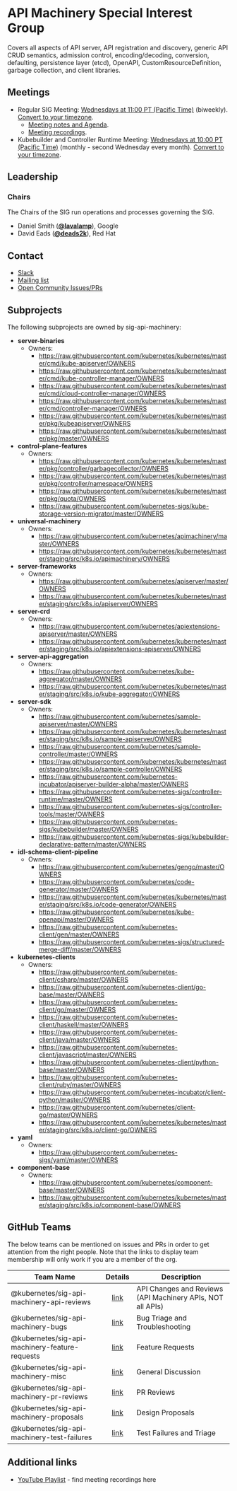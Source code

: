 <!---
This is an autogenerated file!

Please do not edit this file directly, but instead make changes to the
sigs.yaml file in the project root.

To understand how this file is generated, see https://git.k8s.io/community/generator/README.md
--->
# API Machinery Special Interest Group

Covers all aspects of API server, API registration and discovery, generic API CRUD semantics, admission control, encoding/decoding, conversion, defaulting, persistence layer (etcd), OpenAPI, CustomResourceDefinition, garbage collection, and client libraries.

## Meetings
* Regular SIG Meeting: [Wednesdays at 11:00 PT (Pacific Time)](https://docs.google.com/document/d/1FQx0BPlkkl1Bn0c9ocVBxYIKojpmrS1CFP5h0DI68AE/edit) (biweekly). [Convert to your timezone](http://www.thetimezoneconverter.com/?t=11:00&tz=PT%20%28Pacific%20Time%29).
  * [Meeting notes and Agenda](https://goo.gl/0lbiM9).
  * [Meeting recordings](https://www.youtube.com/playlist?list=PL69nYSiGNLP21oW3hbLyjjj4XhrwKxH2R).
* Kubebuilder and Controller Runtime Meeting: [Wednesdays at 10:00 PT (Pacific Time)]() (monthly - second Wednesday every month). [Convert to your timezone](http://www.thetimezoneconverter.com/?t=10:00&tz=PT%20%28Pacific%20Time%29).

## Leadership

### Chairs
The Chairs of the SIG run operations and processes governing the SIG.

* Daniel Smith (**[@lavalamp](https://github.com/lavalamp)**), Google
* David Eads (**[@deads2k](https://github.com/deads2k)**), Red Hat

## Contact
* [Slack](https://kubernetes.slack.com/messages/sig-api-machinery)
* [Mailing list](https://groups.google.com/forum/#!forum/kubernetes-sig-api-machinery)
* [Open Community Issues/PRs](https://github.com/kubernetes/community/labels/sig%2Fapi-machinery)

## Subprojects

The following subprojects are owned by sig-api-machinery:
- **server-binaries**
  - Owners:
    - https://raw.githubusercontent.com/kubernetes/kubernetes/master/cmd/kube-apiserver/OWNERS
    - https://raw.githubusercontent.com/kubernetes/kubernetes/master/cmd/kube-controller-manager/OWNERS
    - https://raw.githubusercontent.com/kubernetes/kubernetes/master/cmd/cloud-controller-manager/OWNERS
    - https://raw.githubusercontent.com/kubernetes/kubernetes/master/cmd/controller-manager/OWNERS
    - https://raw.githubusercontent.com/kubernetes/kubernetes/master/pkg/kubeapiserver/OWNERS
    - https://raw.githubusercontent.com/kubernetes/kubernetes/master/pkg/master/OWNERS
- **control-plane-features**
  - Owners:
    - https://raw.githubusercontent.com/kubernetes/kubernetes/master/pkg/controller/garbagecollector/OWNERS
    - https://raw.githubusercontent.com/kubernetes/kubernetes/master/pkg/controller/namespace/OWNERS
    - https://raw.githubusercontent.com/kubernetes/kubernetes/master/pkg/quota/OWNERS
    - https://raw.githubusercontent.com/kubernetes-sigs/kube-storage-version-migrator/master/OWNERS
- **universal-machinery**
  - Owners:
    - https://raw.githubusercontent.com/kubernetes/apimachinery/master/OWNERS
    - https://raw.githubusercontent.com/kubernetes/kubernetes/master/staging/src/k8s.io/apimachinery/OWNERS
- **server-frameworks**
  - Owners:
    - https://raw.githubusercontent.com/kubernetes/apiserver/master/OWNERS
    - https://raw.githubusercontent.com/kubernetes/kubernetes/master/staging/src/k8s.io/apiserver/OWNERS
- **server-crd**
  - Owners:
    - https://raw.githubusercontent.com/kubernetes/apiextensions-apiserver/master/OWNERS
    - https://raw.githubusercontent.com/kubernetes/kubernetes/master/staging/src/k8s.io/apiextensions-apiserver/OWNERS
- **server-api-aggregation**
  - Owners:
    - https://raw.githubusercontent.com/kubernetes/kube-aggregator/master/OWNERS
    - https://raw.githubusercontent.com/kubernetes/kubernetes/master/staging/src/k8s.io/kube-aggregator/OWNERS
- **server-sdk**
  - Owners:
    - https://raw.githubusercontent.com/kubernetes/sample-apiserver/master/OWNERS
    - https://raw.githubusercontent.com/kubernetes/kubernetes/master/staging/src/k8s.io/sample-apiserver/OWNERS
    - https://raw.githubusercontent.com/kubernetes/sample-controller/master/OWNERS
    - https://raw.githubusercontent.com/kubernetes/kubernetes/master/staging/src/k8s.io/sample-controller/OWNERS
    - https://raw.githubusercontent.com/kubernetes-incubator/apiserver-builder-alpha/master/OWNERS
    - https://raw.githubusercontent.com/kubernetes-sigs/controller-runtime/master/OWNERS
    - https://raw.githubusercontent.com/kubernetes-sigs/controller-tools/master/OWNERS
    - https://raw.githubusercontent.com/kubernetes-sigs/kubebuilder/master/OWNERS
    - https://raw.githubusercontent.com/kubernetes-sigs/kubebuilder-declarative-pattern/master/OWNERS
- **idl-schema-client-pipeline**
  - Owners:
    - https://raw.githubusercontent.com/kubernetes/gengo/master/OWNERS
    - https://raw.githubusercontent.com/kubernetes/code-generator/master/OWNERS
    - https://raw.githubusercontent.com/kubernetes/kubernetes/master/staging/src/k8s.io/code-generator/OWNERS
    - https://raw.githubusercontent.com/kubernetes/kube-openapi/master/OWNERS
    - https://raw.githubusercontent.com/kubernetes-client/gen/master/OWNERS
    - https://raw.githubusercontent.com/kubernetes-sigs/structured-merge-diff/master/OWNERS
- **kubernetes-clients**
  - Owners:
    - https://raw.githubusercontent.com/kubernetes-client/csharp/master/OWNERS
    - https://raw.githubusercontent.com/kubernetes-client/go-base/master/OWNERS
    - https://raw.githubusercontent.com/kubernetes-client/go/master/OWNERS
    - https://raw.githubusercontent.com/kubernetes-client/haskell/master/OWNERS
    - https://raw.githubusercontent.com/kubernetes-client/java/master/OWNERS
    - https://raw.githubusercontent.com/kubernetes-client/javascript/master/OWNERS
    - https://raw.githubusercontent.com/kubernetes-client/python-base/master/OWNERS
    - https://raw.githubusercontent.com/kubernetes-client/ruby/master/OWNERS
    - https://raw.githubusercontent.com/kubernetes-incubator/client-python/master/OWNERS
    - https://raw.githubusercontent.com/kubernetes/client-go/master/OWNERS
    - https://raw.githubusercontent.com/kubernetes/kubernetes/master/staging/src/k8s.io/client-go/OWNERS
- **yaml**
  - Owners:
    - https://raw.githubusercontent.com/kubernetes-sigs/yaml/master/OWNERS
- **component-base**
  - Owners:
    - https://raw.githubusercontent.com/kubernetes/component-base/master/OWNERS
    - https://raw.githubusercontent.com/kubernetes/kubernetes/master/staging/src/k8s.io/component-base/OWNERS

## GitHub Teams

The below teams can be mentioned on issues and PRs in order to get attention from the right people.
Note that the links to display team membership will only work if you are a member of the org.

| Team Name | Details | Description |
| --------- |:-------:| ----------- |
| @kubernetes/sig-api-machinery-api-reviews | [link](https://github.com/orgs/kubernetes/teams/sig-api-machinery-api-reviews) | API Changes and Reviews (API Machinery APIs, NOT all APIs) |
| @kubernetes/sig-api-machinery-bugs | [link](https://github.com/orgs/kubernetes/teams/sig-api-machinery-bugs) | Bug Triage and Troubleshooting |
| @kubernetes/sig-api-machinery-feature-requests | [link](https://github.com/orgs/kubernetes/teams/sig-api-machinery-feature-requests) | Feature Requests |
| @kubernetes/sig-api-machinery-misc | [link](https://github.com/orgs/kubernetes/teams/sig-api-machinery-misc) | General Discussion |
| @kubernetes/sig-api-machinery-pr-reviews | [link](https://github.com/orgs/kubernetes/teams/sig-api-machinery-pr-reviews) | PR Reviews |
| @kubernetes/sig-api-machinery-proposals | [link](https://github.com/orgs/kubernetes/teams/sig-api-machinery-proposals) | Design Proposals |
| @kubernetes/sig-api-machinery-test-failures | [link](https://github.com/orgs/kubernetes/teams/sig-api-machinery-test-failures) | Test Failures and Triage |

<!-- BEGIN CUSTOM CONTENT -->
## Additional links

* [YouTube Playlist](https://www.youtube.com/playlist?list=PL69nYSiGNLP21oW3hbLyjjj4XhrwKxH2R) - find meeting recordings here

<!-- END CUSTOM CONTENT -->
